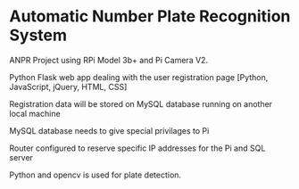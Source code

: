 # Automatic Number Plate Recognition System
ANPR Project using RPi Model 3b+ and Pi Camera V2. 


Python Flask web app dealing with the user registration page [Python, JavaScript, jQuery, HTML, CSS]


Registration data will be stored on MySQL database running on another local machine


MySQL database needs to give special privilages to Pi 


Router configured to reserve specific IP addresses for the Pi and SQL server


Python and opencv is used for plate detection.
